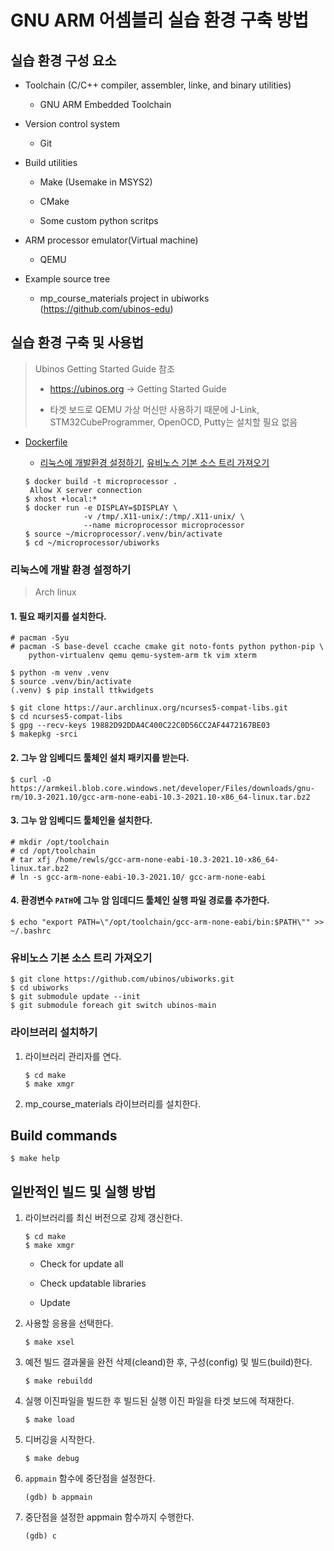 # GNU ARM 어셈블리 실습 환경 구축 방법

## 실습 환경 구성 요소

- Toolchain (C/C++ compiler, assembler, linke, and binary utilities)

    - GNU ARM Embedded Toolchain

- Version control system

    - Git

- Build utilities

    - Make (Usemake in MSYS2)

    - CMake

    - Some custom python scritps

- ARM processor emulator(Virtual machine)

    - QEMU

- Example source tree

    - mp_course_materials project in ubiworks (https://github.com/ubinos-edu)

## 실습 환경 구축 및 사용법

> Ubinos Getting Started Guide 참조
>
>   - https://ubinos.org -> Getting Started Guide
>
>   - 타겟 보드로 QEMU 가상 머신만 사용하기 때문에 J-Link, STM32CubeProgrammer, OpenOCD, Putty는 설치할 필요 없음

- [Dockerfile](Dockerfile)

    - [리눅스에 개발환경 설정하기](#리눅스에-개발환경-설정하기), [유비노스 기본 소스 트리 가져오기](#유비노스-기본-소스-트리-가져오기)

    ```shell
    $ docker build -t microprocessor .
     Allow X server connection
    $ xhost +local:*
    $ docker run -e DISPLAY=$DISPLAY \
                 -v /tmp/.X11-unix/:/tmp/.X11-unix/ \
                 --name microprocessor microprocessor
    $ source ~/microprocessor/.venv/bin/activate
    $ cd ~/microprocessor/ubiworks
    ```

### 리눅스에 개발 환경 설정하기

> Arch linux

#### 1. 필요 패키지를 설치한다.

```shell
# pacman -Syu
# pacman -S base-devel ccache cmake git noto-fonts python python-pip \
    python-virtualenv qemu qemu-system-arm tk vim xterm
```

```shell
$ python -m venv .venv
$ source .venv/bin/activate
(.venv) $ pip install ttkwidgets
```

```shell
$ git clone https://aur.archlinux.org/ncurses5-compat-libs.git
$ cd ncurses5-compat-libs
$ gpg --recv-keys 19882D92DDA4C400C22C0D56CC2AF4472167BE03
$ makepkg -srci
```

#### 2. 그누 암 임베디드 툴체인 설치 패키지를 받는다.

```shell
$ curl -O https://armkeil.blob.core.windows.net/developer/Files/downloads/gnu-rm/10.3-2021.10/gcc-arm-none-eabi-10.3-2021.10-x86_64-linux.tar.bz2
```

#### 3. 그누 암 임베디드 툴체인을 설치한다.

```shell
# mkdir /opt/toolchain
# cd /opt/toolchain
# tar xfj /home/rewls/gcc-arm-none-eabi-10.3-2021.10-x86_64-linux.tar.bz2
# ln -s gcc-arm-none-eabi-10.3-2021.10/ gcc-arm-none-eabi
```

#### 4. 환경변수 `PATH`에 그누 암 임데디드 툴체인 실행 파일 경로를 추가한다.

```shell
$ echo "export PATH=\"/opt/toolchain/gcc-arm-none-eabi/bin:$PATH\"" >> ~/.bashrc
```

### 유비노스 기본 소스 트리 가져오기

```shell
$ git clone https://github.com/ubinos/ubiworks.git
$ cd ubiworks
$ git submodule update --init
$ git submodule foreach git switch ubinos-main
```

### 라이브러리 설치하기

1. 라이브러리 관리자를 연다.

    ```shell
    $ cd make
    $ make xmgr
    ```

2. mp_course_materials 라이브러리를 설치한다.

## Build commands

```shell
$ make help
```

## 일반적인 빌드 및 실행 방법

1. 라이브러리를 최신 버전으로 강제 갱신한다.

    ```shell
    $ cd make
    $ make xmgr
    ```

    - Check for update all

    - Check updatable libraries

    - Update

2. 사용할 응용을 선택한다.

    ```shell
    $ make xsel
    ```

3. 예전 빌드 결과물을 완전 삭제(cleand)한 후, 구성(config) 및 빌드(build)한다.

    ```shell
    $ make rebuildd
    ```

4. 실행 이진파일을 빌드한 후 빌드된 실행 이진 파일을 타겟 보드에 적재한다.

    ```shell
    $ make load
    ```

5. 디버깅을 시작한다.

    ```shell
    $ make debug
    ```

6. `appmain` 함수에 중단점을 설정한다.

    ```shell
    (gdb) b appmain
    ```

7. 중단점을 설정한 appmain 함수까지 수행한다.

    ```shell
    (gdb) c
    ```
